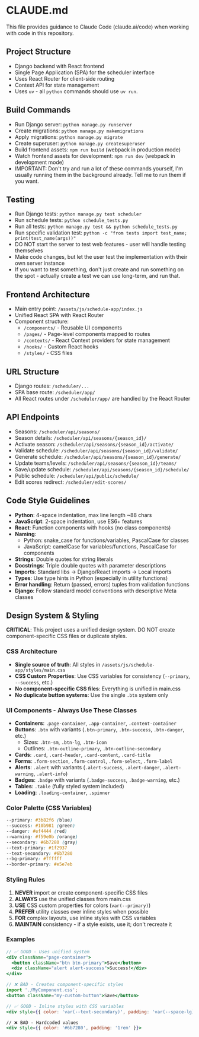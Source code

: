 # CLAUDE.md

This file provides guidance to Claude Code (claude.ai/code) when working with code in this repository.

## Project Structure
- Django backend with React frontend
- Single Page Application (SPA) for the scheduler interface
- Uses React Router for client-side routing
- Context API for state management
- Uses `uv` - all `python` commands should use `uv run`.

## Build Commands
- Run Django server: `python manage.py runserver`
- Create migrations: `python manage.py makemigrations`
- Apply migrations: `python manage.py migrate`
- Create superuser: `python manage.py createsuperuser`
- Build frontend assets: `npm run build` (webpack in production mode)
- Watch frontend assets for development: `npm run dev` (webpack in development mode)
- IMPORTANT: Don't try and run a lot of these commands yourself, I'm usually running them in the background already. Tell me to run them if you want.

## Testing
- Run Django tests: `python manage.py test scheduler`
- Run schedule tests: `python schedule_tests.py`
- Run all tests: `python manage.py test && python schedule_tests.py`
- Run specific validation test: `python -c "from tests import test_name; print(test_name(args))"`
- DO NOT start the server to test web features - user will handle testing themselves
- Make code changes, but let the user test the implementation with their own server instance
- If you want to test something, don't just create and run something on the spot - actually create a test we can use long-term, and run that.

## Frontend Architecture
- Main entry point: `/assets/js/schedule-app/index.js`
- Unified React SPA with React Router
- Component structure:
  - `/components/` - Reusable UI components
  - `/pages/` - Page-level components mapped to routes
  - `/contexts/` - React Context providers for state management
  - `/hooks/` - Custom React hooks
  - `/styles/` - CSS files

## URL Structure
- Django routes: `/scheduler/...`
- SPA base route: `/scheduler/app/`
- All React routes under `/scheduler/app/` are handled by the React Router

## API Endpoints
- Seasons: `/scheduler/api/seasons/`
- Season details: `/scheduler/api/seasons/{season_id}/`
- Activate season: `/scheduler/api/seasons/{season_id}/activate/`
- Validate schedule: `/scheduler/api/seasons/{season_id}/validate/`
- Generate schedule: `/scheduler/api/seasons/{season_id}/generate/`
- Update teams/levels: `/scheduler/api/seasons/{season_id}/teams/`
- Save/update schedule: `/scheduler/api/seasons/{season_id}/schedule/`
- Public schedule: `/scheduler/api/public/schedule/`
- Edit scores redirect: `/scheduler/edit-scores/`

## Code Style Guidelines
- **Python**: 4-space indentation, max line length ~88 chars
- **JavaScript**: 2-space indentation, use ES6+ features
- **React**: Function components with hooks (no class components)
- **Naming**:
  - Python: snake_case for functions/variables, PascalCase for classes
  - JavaScript: camelCase for variables/functions, PascalCase for components
- **Strings**: Double quotes for string literals
- **Docstrings**: Triple double quotes with parameter descriptions
- **Imports**: Standard libs → Django/React imports → Local imports
- **Types**: Use type hints in Python (especially in utility functions)
- **Error handling**: Return (passed, errors) tuples from validation functions
- **Django**: Follow standard model conventions with descriptive Meta classes

## Design System & Styling
**CRITICAL**: This project uses a unified design system. DO NOT create component-specific CSS files or duplicate styles.

### CSS Architecture
- **Single source of truth**: All styles in `/assets/js/schedule-app/styles/main.css`
- **CSS Custom Properties**: Use CSS variables for consistency (`--primary`, `--success`, etc.)
- **No component-specific CSS files**: Everything is unified in main.css
- **No duplicate button systems**: Use the single `.btn` system only

### UI Components - Always Use These Classes
- **Containers**: `.page-container`, `.app-container`, `.content-container`
- **Buttons**: `.btn` with variants (`.btn-primary`, `.btn-success`, `.btn-danger`, etc.)
  - Sizes: `.btn-sm`, `.btn-lg`, `.btn-icon`
  - Outlines: `.btn-outline-primary`, `.btn-outline-secondary`
- **Cards**: `.card`, `.card-header`, `.card-content`, `.card-title`
- **Forms**: `.form-section`, `.form-control`, `.form-select`, `.form-label`
- **Alerts**: `.alert` with variants (`.alert-success`, `.alert-danger`, `.alert-warning`, `.alert-info`)
- **Badges**: `.badge` with variants (`.badge-success`, `.badge-warning`, etc.)
- **Tables**: `.table` (fully styled system included)
- **Loading**: `.loading-container`, `.spinner`

### Color Palette (CSS Variables)
```css
--primary: #3b82f6 (blue)
--success: #10b981 (green) 
--danger: #ef4444 (red)
--warning: #f59e0b (orange)
--secondary: #6b7280 (gray)
--text-primary: #1f2937
--text-secondary: #6b7280
--bg-primary: #ffffff
--border-primary: #e5e7eb
```

### Styling Rules
1. **NEVER** import or create component-specific CSS files
2. **ALWAYS** use the unified classes from main.css
3. **USE** CSS custom properties for colors (`var(--primary)`)
4. **PREFER** utility classes over inline styles when possible
5. **FOR** complex layouts, use inline styles with CSS variables
6. **MAINTAIN** consistency - if a style exists, use it; don't recreate it

### Examples
```jsx
// ✅ GOOD - Uses unified system
<div className="page-container">
  <button className="btn btn-primary">Save</button>
  <div className="alert alert-success">Success!</div>
</div>

// ❌ BAD - Creates component-specific styles
import './MyComponent.css';
<button className="my-custom-button">Save</button>

// ✅ GOOD - Inline styles with CSS variables
<div style={{ color: 'var(--text-secondary)', padding: 'var(--space-lg)' }}>

// ❌ BAD - Hardcoded values
<div style={{ color: '#6b7280', padding: '1rem' }}>
```